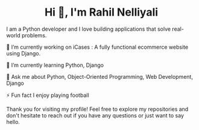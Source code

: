 <h1 align="center">Hi 👋, I'm Rahil Nelliyali</h1>
I am a Python developer and I love building applications that solve real-world problems.

🔭 I’m currently working on iCases : A fully functional ecommerce website using Django.

🌱 I’m currently learning Python, Django

💬 Ask me about Python, Object-Oriented Programming, Web Development, Django

⚡ Fun fact I enjoy playing football 

Thank you for visiting my profile! Feel free to explore my repositories and don't hesitate to reach out if you have any questions or just want to say hello.
